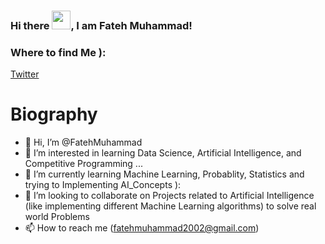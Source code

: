 ### Hi there <img src="https://raw.githubusercontent.com/MartinHeinz/MartinHeinz/master/wave.gif" width="30px">, I am Fateh Muhammad!
### Where to find Me ):
<a href="https://twitter.com/FM_Sani" target="_blank" title="Twitter" alt="Twitter">Twitter</a>
# Biography
- 👋 Hi, I’m @FatehMuhammad
- 👀 I’m interested in learning Data Science, Artificial Intelligence, and Competitive Programming ...
- 🌱 I’m currently learning Machine Learning, Probablity, Statistics and trying to Implementing AI_Concepts ):
- 💞️ I’m looking to collaborate on Projects related to Artificial Intelligence (like implementing different Machine Learning algorithms) to solve real world Problems
- 📫 How to reach me (fatehmuhammad2002@gmail.com)

<!---
FatehMuhammad/FatehMuhammad is a ✨ special ✨ repository because its `README.md` (this file) appears on your GitHub profile.
You can click the Preview link to take a look at your changes.
--->
 
